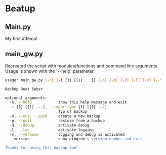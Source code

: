 # Beatup

## Main.py
My first attempt

## main_gw.py
Recreated the script with modules/functions and command line arguments
Usage is shown with the '--help' parameter.

``` bash
usage: main_gw.py [-h] [-i {1} [{1} ...]] [-o] [-p] [-d] [-l] [-v] [--version]

Backup Beat Saber

optional arguments:
  -h, --help            show this help message and exit
  -i {1} [{1} ...], --importtype {1} [{1} ...]
                        Typ of backup
  -o, --out, --push     create a new backup
  -p, --pull            restore from a backup
  -d, --debug           activate debug
  -l, --log             activate logging
  -v, --verbose         logging and debug is activated
  --version             show program's version number and exit

Thanks for using this backup tool
```

